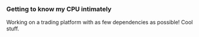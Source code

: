 ### Getting to know my CPU intimately
Working on a trading platform with as few dependencies as possible! Cool stuff.
